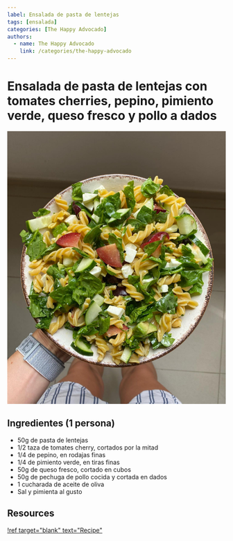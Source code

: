 ```yaml
---
label: Ensalada de pasta de lentejas
tags: [ensalada]
categories: [The Happy Advocado]
authors:
  - name: The Happy Advocado
    link: /categories/the-happy-advocado
---
```


# Ensalada de pasta de lentejas con tomates cherries, pepino, pimiento verde, queso fresco y pollo a dados
![Decadent but healthy; you'll be left wanting more.](/static/banners/ensalada_pasta_lentejas.jpg)

## Ingredientes (1 persona)

- 50g de pasta de lentejas
- 1/2 taza de tomates cherry, cortados por la mitad
- 1/4 de pepino, en rodajas finas
- 1/4 de pimiento verde, en tiras finas
- 50g de queso fresco, cortado en cubos
- 50g de pechuga de pollo cocida y cortada en dados
- 1 cucharada de aceite de oliva
- Sal y pimienta al gusto


## Resources
[!ref target="blank" text="Recipe"](https://www.instagram.com/p/CxleoOWIEzC/?img_index=1)

